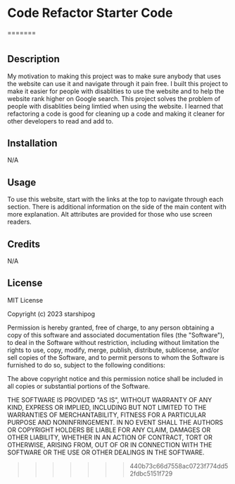 # Code Refactor Starter Code
=======
# <Marketing Site Update>

## Description

My motivation to making this project was to make sure anybody that uses the website can use it and navigate through it pain free. I built this project to make it easier for people with disablities to use the website and to help the website rank higher on Google search. This project solves the problem of people with disablities being limtied when using the website. I learned that refactoring a code is good for cleaning up a code and making it cleaner for other developers to read and add to.

## Installation

N/A

## Usage

To use this website, start with the links at the top to navigate through each section. There is additional information on the side of the main content with more explanation. Alt attributes are provided for those who use screen readers.

## Credits

N/A

## License

MIT License

Copyright (c) 2023 starshipog

Permission is hereby granted, free of charge, to any person obtaining a copy
of this software and associated documentation files (the "Software"), to deal
in the Software without restriction, including without limitation the rights
to use, copy, modify, merge, publish, distribute, sublicense, and/or sell
copies of the Software, and to permit persons to whom the Software is
furnished to do so, subject to the following conditions:

The above copyright notice and this permission notice shall be included in all
copies or substantial portions of the Software.

THE SOFTWARE IS PROVIDED "AS IS", WITHOUT WARRANTY OF ANY KIND, EXPRESS OR
IMPLIED, INCLUDING BUT NOT LIMITED TO THE WARRANTIES OF MERCHANTABILITY,
FITNESS FOR A PARTICULAR PURPOSE AND NONINFRINGEMENT. IN NO EVENT SHALL THE
AUTHORS OR COPYRIGHT HOLDERS BE LIABLE FOR ANY CLAIM, DAMAGES OR OTHER
LIABILITY, WHETHER IN AN ACTION OF CONTRACT, TORT OR OTHERWISE, ARISING FROM,
OUT OF OR IN CONNECTION WITH THE SOFTWARE OR THE USE OR OTHER DEALINGS IN THE
SOFTWARE.
>>>>>>> 440b73c66d7558ac0723f774dd52fdbc5151f729
